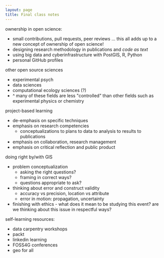 ```yaml
---
layout: page
title: Final class notes
---
```


ownership in open science:
- small contributions, pull requests, peer reviews ... this all adds up to a new concept of ownership of open science!
- designing research methodology in publications and *code as text*
- using big data and cyberinfrastructure with PostGIS, R, Python
- personal GitHub profiles

other open source sciences
- experimental psych
- data sciences
- computational ecology sciences (?)
 - ^ many of these fields are less "controlled" than other fields such as experimental physics or chemistry

project-based learning
- de-emphasis on specific techniques
- emphasis on research competencies
  - conceptualizations to plans to data to analysis to results to publications
- emphasis on collaboration, research management
- emphasis on critical reflection and public product

doing right by/with GIS
- problem conceptualization
  - asking the right questions?
  - framing in correct ways?
  - questions appropriate to ask?
- thinking about error and construct validity
  - accuracy vs precision, location vs attribute
  - error in motion: propagation, uncertainty
- finishing with ethics - what does it mean to be studying this event? are we thinking about this issue in respectful ways?

self-learning resources:
- data carpentry workshops
- packt
- linkedin learning
- FOSS4G conferences
- geo for all
